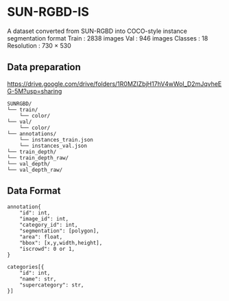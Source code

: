 # SUN-RGBD-IS
A dataset converted from SUN-RGBD into COCO-style instance segmentation format
Train : 2838 images
Val : 946 images
Classes : 18
Resolution : 730 × 530

## Data preparation
https://drive.google.com/drive/folders/1R0MZIZbjH17hV4wWoI_D2mJqvheEG-5M?usp=sharing

```
SUNRGBD/
└── train/
    └── color/
└── val/
    └── color/
└── annotations/
    └── instances_train.json
    └── instances_val.json
└── train_depth/
└── train_depth_raw/
└── val_depth/
└── val_depth_raw/
```

## Data Format
```
annotation{
    "id": int,
    "image_id": int,
    "category_id": int,
    "segmentation": [polygon],
    "area": float,
    "bbox": [x,y,width,height],
    "iscrowd": 0 or 1,
}

categories[{
    "id": int,
    "name": str,
    "supercategory": str,
}]
```
